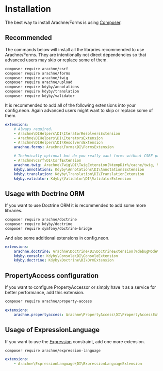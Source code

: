 Installation
====

The best way to install Arachne/Forms is using [Composer](http://getcomposer.org/).

Recommended
----

The commands below will install all the libraries recommended to use Arachne/Forms. They are intentionally not direct dependencies so that advanced users may skip or replace some of them.

```sh
composer require arachne/csrf
composer require arachne/forms
composer require arachne/twig
composer require arachne/upload
composer require kdyby/annotations
composer require kdyby/translation
composer require kdyby/validator
```

It is recommended to add all of the following extensions into your config.neon. Again advanced users might want to skip or replace some of them.

```yml
extensions:
    # Always required.
    - Arachne\DIHelpers\DI\IteratorResolversExtension
    - Arachne\DIHelpers\DI\IteratorsExtension
    - Arachne\DIHelpers\DI\ResolversExtension
    arachne.forms: Arachne\Forms\DI\FormsExtension

    # Technically optional but do you really want forms without CSRF protection, validation, files upload and a way to render them?
    - Arachne\Csrf\DI\CsrfExtension
    arachne.twig: Arachne\Twig\DI\TwigExtension(%tempDir%/cache/twig, %debugMode%)
    kdyby.annotations: Kdyby\Annotations\DI\AnnotationsExtension
    kdyby.translation: Kdyby\Translation\DI\TranslationExtension
    kdyby.validator: Kdyby\Validator\DI\ValidatorExtension
```

Usage with Doctrine ORM
----

If you want to use Doctrine ORM it is recommended to add some more libraries.

```sh
composer require arachne/doctrine
composer require kdyby/doctrine
composer require symfony/doctrine-bridge
```

And also some additional extensions in config.neon.

```yml
extensions:
    arachne.doctrine: Arachne\Doctrine\DI\DoctrineExtension(%debugMode%)
    kdyby.console: Kdyby\Console\DI\ConsoleExtension
    kdyby.doctrine: Kdyby\Doctrine\DI\OrmExtension
```

PropertyAccess configuration
----

If you want to configure PropertyAccessor or simply have it as a service for better performance, add this extension.

```sh
composer require arachne/property-access
```

```yml
extensions:
    arachne.propertyaccess: Arachne\PropertyAccess\DI\PropertyAccessExtension
```

Usage of ExpressionLanguage
----

If you want to use the [Expression](http://symfony.com/doc/current/reference/constraints/Expression.html) constraint, add one more extension.

```sh
composer require arachne/expression-language
```

```yml
extensions:
    - Arachne\ExpressionLanguage\DI\ExpressionLanguageExtension
```
